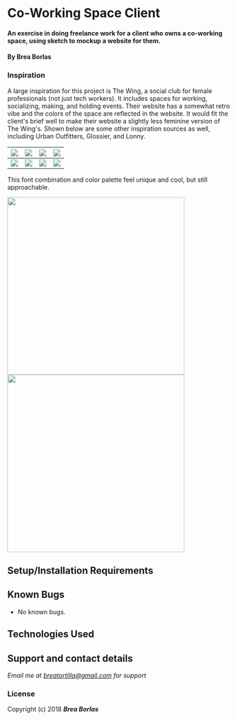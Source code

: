 # Co-Working Space Client

#### An exercise in doing freelance work for a client who owns a co-working space, using sketch to mockup a website for them.

#### By **Brea Borlas**

### Inspiration
A large inspiration for this project is The Wing, a social club for female professionals (not just tech workers). It includes spaces for working, socializing, making, and holding events. Their website has a somewhat retro vibe and the colors of the space are reflected in the website. It would fit the client's brief well to make their website a slightly less feminine version of The Wing's. Shown below are some other inspiration sources as well, including Urban Outfitters, Glossier, and Lonny.

| <img src="https://raw.githubusercontent.com/breatortilla/co-work-client-website/master/Inspiration/Screen%20Shot%202018-06-01%20at%208.23.55%20AM.png"> | <img src="https://raw.githubusercontent.com/breatortilla/co-work-client-website/master/Inspiration/Screen%20Shot%202018-06-01%20at%208.24.31%20AM.png"> | <img src="https://raw.githubusercontent.com/breatortilla/co-work-client-website/master/Inspiration/Screen%20Shot%202018-06-01%20at%208.29.26%20AM.png"> | <img src="https://raw.githubusercontent.com/breatortilla/co-work-client-website/master/Inspiration/Screen%20Shot%202018-06-01%20at%208.29.53%20AM.png"> |
| :-------------  | :------------- | :------------- | :------------- |
| <img src="https://raw.githubusercontent.com/breatortilla/co-work-client-website/master/Inspiration/Screen%20Shot%202018-06-01%20at%208.30.23%20AM.png"> | <img src="https://raw.githubusercontent.com/breatortilla/co-work-client-website/master/Inspiration/Screen%20Shot%202018-06-01%20at%208.31.14%20AM.png"> | <img src="https://raw.githubusercontent.com/breatortilla/co-work-client-website/master/Inspiration/Screen%20Shot%202018-06-01%20at%208.31.47%20AM.png"> | <img src="https://raw.githubusercontent.com/breatortilla/co-work-client-website/master/Inspiration/Screen%20Shot%202018-06-01%20at%208.32.37%20AM.png"> |

This font combination and color palette feel unique and cool, but still approachable.

<img src="https://raw.githubusercontent.com/breatortilla/co-work-client-website/master/Inspiration/Screen%20Shot%202018-06-01%20at%208.48.41%20AM.png" width="400">
<img src="https://raw.githubusercontent.com/breatortilla/co-work-client-website/master/Inspiration/Screen%20Shot%202018-06-01%20at%208.40.47%20AM.png" width="400">

## Setup/Installation Requirements


## Known Bugs
* No known bugs.

## Technologies Used

## Support and contact details

_Email me at breatortilla@gmail.com for support_

### License

Copyright (c) 2018 **_Brea Borlas_**
